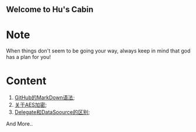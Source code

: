 ## Welcome to Hu's Cabin

# Note
When things don't seem to be going your way, always keep in mind that god has a plan for you!

# Content
1. [GitHub的MarkDown语法](https://github.com/huweitao/Memo/blob/master/GitHub%E7%9A%84MarkDown%E8%AF%AD%E6%B3%95.md);
2. [关于AES加密](https://github.com/huweitao/Memo/blob/master/iOS/AES%E5%8A%A0%E5%AF%86.md);
3. [Delegate和DataSoource的区别](https://github.com/huweitao/Memo/blob/master/iOS/iOS%E4%B8%ADDelegate%E5%92%8CDataSoource%E7%9A%84%E5%8C%BA%E5%88%AB.md);

And More..

